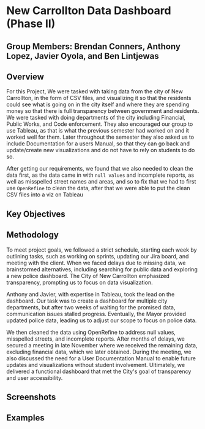 # New Carrollton Data Dashboard (Phase II)
## Group Members: Brendan Conners, Anthony Lopez, Javier Oyola, and Ben Lintjewas

## Overview
For this Project, We were tasked with taking data from the city of New Carrollton, in the form of CSV files, and visualizing it so that the residents could see what is going on in the city itself and where they are spending money so that there is full transparency between government and residents. We were tasked with doing departments of the city including Financial, Public Works, and Code enforcement. They also encouraged our group to use Tableau, as that is what the previous semester had worked on and it worked well for them. Later throughout the semester they also asked us to include Documentation for a users Manual, so that they can go back and update/create new visualizations and do not have to rely on students to do so.

After getting our requirements, we found that we also needed to clean the data first, as the data came in with `null values` and incomplete reports, as well as misspelled street names and areas, and so to fix that we had to first use `OpenRefine` to clean the data, after that we were able to put the clean CSV files into a viz on Tableau

## Key Objectives

## Methodology
To meet project goals, we followed a strict schedule, starting each week by outlining tasks, such as working on sprints, updating our Jira board, and meeting with the client. When we faced delays due to missing data, we brainstormed alternatives, including searching for public data and exploring a new police dashboard. The City of New Carrollton emphasized transparency, prompting us to focus on data visualization.

Anthony and Javier, with expertise in Tableau, took the lead on the dashboard. Our task was to create a dashboard for multiple city departments, but after two weeks of waiting for the promised data, communication issues stalled progress. Eventually, the Mayor provided updated police data, leading us to adjust our scope to focus on police data.

We then cleaned the data using OpenRefine to address null values, misspelled streets, and incomplete reports. After months of delays, we secured a meeting in late November where we received the remaining data, excluding financial data, which we later obtained. During the meeting, we also discussed the need for a User Documentation Manual to enable future updates and visualizations without student involvement. Ultimately, we delivered a functional dashboard that met the City's goal of transparency and user accessibility.
## Screenshots

## Examples
